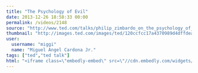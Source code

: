 ```yaml
---
title: "The Psychology of Evil"
date: 2013-12-26 18:58:33 00:00
permalink: /videos/2148
source: "http://www.ted.com/talks/philip_zimbardo_on_the_psychology_of_evil.html"
thumbnail: "http://images.ted.com/images/ted/120ccfcc17a4370989d4dffdea7c040842854036_389x292.jpg"
user:
  username: "miggi"
  name: "Miguel Angel Cardona Jr."
tags: ["ted","ted talk"]
html: "<iframe class=\"embedly-embed\" src=\"//cdn.embedly.com/widgets/media.html?src=http%3A%2F%2Fembed.ted.com%2Ftalks%2Fphilip_zimbardo_on_the_psychology_of_evil.html&url=http%3A%2F%2Fwww.ted.com%2Ftalks%2Fphilip_zimbardo_on_the_psychology_of_evil.html&image=http%3A%2F%2Fimages.ted.com%2Fimages%2Fted%2F120ccfcc17a4370989d4dffdea7c040842854036_389x292.jpg&key=950020ba825211e1a0764040d3dc5c07&type=text%2Fhtml&schema=ted\" width=\"560\" height=\"315\" scrolling=\"no\" frameborder=\"0\" allowfullscreen></iframe>"
---
```


